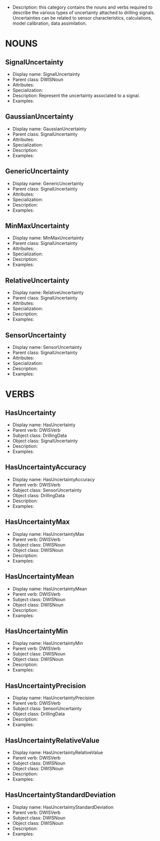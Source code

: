 - Description: this category contains the nouns and verbs required to describe the various types of uncertainty attached to drilling signals. Uncertainties can be related to sensor characteristics, calculations, model calibration, data assimilation.

# NOUNS
## SignalUncertainty <!-- NOUN -->
- Display name: SignalUncertainty
- Parent class: DWISNoun
- Attributes:
- Specialization:
- Description: Represent the uncertainty associated to a signal. 
- Examples:
## GaussianUncertainty <!-- NOUN -->
- Display name: GaussianUncertainty
- Parent class: SignalUncertainty
- Attributes:
- Specialization:
- Description: 
- Examples:
## GenericUncertainty <!-- NOUN -->
- Display name: GenericUncertainty
- Parent class: SignalUncertainty
- Attributes:
- Specialization:
- Description: 
- Examples:
## MinMaxUncertainty <!-- NOUN -->
- Display name: MinMaxUncertainty
- Parent class: SignalUncertainty
- Attributes:
- Specialization:
- Description: 
- Examples:
## RelativeUncertainty <!-- NOUN -->
- Display name: RelativeUncertainty
- Parent class: SignalUncertainty
- Attributes:
- Specialization:
- Description: 
- Examples:
## SensorUncertainty <!-- NOUN -->
- Display name: SensorUncertainty
- Parent class: SignalUncertainty
- Attributes:
- Specialization:
- Description: 
- Examples:


# VERBS
## HasUncertainty <!-- VERB -->
- Display name: HasUncertainty
- Parent verb: DWISVerb
- Subject class: DrillingData
- Object class: SignalUncertainty
- Description: 
- Examples: 
## HasUncertaintyAccuracy <!-- VERB -->
- Display name: HasUncertaintyAccuracy
- Parent verb: DWISVerb
- Subject class: SensorUncertainty
- Object class: DrillingData
- Description: 
- Examples: 
## HasUncertaintyMax <!-- VERB -->
- Display name: HasUncertaintyMax
- Parent verb: DWISVerb
- Subject class: DWISNoun
- Object class: DWISNoun
- Description: 
- Examples: 
## HasUncertaintyMean <!-- VERB -->
- Display name: HasUncertaintyMean
- Parent verb: DWISVerb
- Subject class: DWISNoun
- Object class: DWISNoun
- Description: 
- Examples: 
## HasUncertaintyMin <!-- VERB -->
- Display name: HasUncertaintyMin
- Parent verb: DWISVerb
- Subject class: DWISNoun
- Object class: DWISNoun
- Description: 
- Examples: 
## HasUncertaintyPrecision <!-- VERB -->
- Display name: HasUncertaintyPrecision
- Parent verb: DWISVerb
- Subject class: SensorUncertainty
- Object class: DrillingData
- Description: 
- Examples: 
## HasUncertaintyRelativeValue <!-- VERB -->
- Display name: HasUncertaintyRelativeValue
- Parent verb: DWISVerb
- Subject class: DWISNoun
- Object class: DWISNoun
- Description: 
- Examples: 
## HasUncertaintyStandardDeviation <!-- VERB -->
- Display name: HasUncertaintyStandardDeviation
- Parent verb: DWISVerb
- Subject class: DWISNoun
- Object class: DWISNoun
- Description: 
- Examples: 
